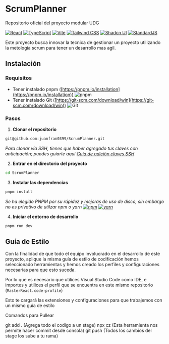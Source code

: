 # ScrumPlanner
Repositorio oficial del proyecto modular UDG

[![React](https://img.shields.io/badge/React-v18-blue.svg)](https://reactjs.org/) [![TypeScript](https://img.shields.io/badge/TypeScript-v4.3-blue.svg)](https://www.typescriptlang.org/) [![Vite](https://img.shields.io/badge/Vite-v3.0-green.svg)](https://vitejs.dev/) [![Tailwind CSS](https://img.shields.io/badge/Tailwind_CSS-v3.0-purple.svg)](https://tailwindcss.com/) [![Shadcn UI](https://img.shields.io/badge/Shadcn_UI-v1.0-blue.svg)](https://ui.shadcn.com/) [![StandardJS](https://img.shields.io/badge/standardjs-v12-green.svg)](https://standardjs.com/)

Este proyecto busca innovar la tecnica de gestionar un proyecto utilizando la metología scrum para tener un desarrollo mas agil. 

## Instalación
### **Requisitos**
*  Tener instalado pnpm ([https://pnpm.io/installation](https://pnpm.io/installation))  ![pnpm](https://img.shields.io/badge/pnpm-%E2%9C%94%EF%B8%8F-brightgreen)
* Tener instalado Git ([https://git-scm.com/download/win](https://git-scm.com/download/win)) ![Git](https://img.shields.io/badge/git-%E2%9C%94%EF%B8%8F-brightgreen)

### **Pasos**

 1. **Clonar el repositorio**
```bash
git@github.com:juanfran0399/ScrumPlanner.git
```
*Para clonar vía SSH, tienes que haber agregado tus claves con anticipación; puedes guiarte aquí [Guía de adición claves SSH](https://docs.github.com/en/authentication/connecting-to-github-with-ssh/generating-a-new-ssh-key-and-adding-it-to-the-ssh-agent)*

 2.  **Entrar en el directorio del proyecto**
 ```bash
 cd ScrumPlanner
 ```
 
 3. **Instalar las dependencias**
 ```bash
 pnpm install
 ```
 *Se ha elegido PNPM por su rápidez y mejoras de uso de disco, sin embargo no es privativo de utilzar npm o yarn
 [![npm](https://img.shields.io/badge/npm-%E2%9C%94%EF%B8%8F-red)](https://www.npmjs.com/)  [![yarn](https://img.shields.io/badge/yarn-%E2%9C%94%EF%B8%8F-blue)](https://yarnpkg.com/)*
 
 4. **Iniciar el entorno de desarrollo**
 ```bash
 pnpm run dev
 ```
## Guía de Estilo
Con la finalidad de que todo el equipo involucrado en el desarrollo de este proyecto, aplique la misma guía de estilo de codificación hemos seleccionado herramientas y hemos creado los perfiles y configuraciones necesarias para que esto suceda.

Por lo que es necesario que utilices Visual Studio Code como IDE, e importes y utilices el perfil que se encuentra en este mismo repositorio (`MasterReact.code-profile`)

Esto te cargará las extensiones y configuraciones para que trabajemos con un mismo guía de estilo


Comandos para Pullear

git add . (Agrega todo el codigo a un stage)
npx cz (Esta herramienta nos permite hacer commit desde consola)
git push (Todos los cambios del stage los sube a tu rama)
